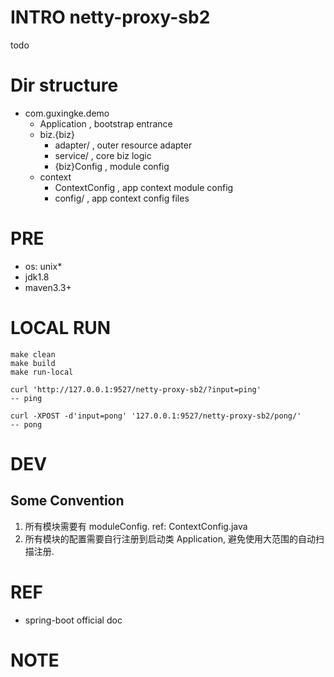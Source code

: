 # INTRO netty-proxy-sb2 
todo

# Dir structure
- com.guxingke.demo
  - Application , bootstrap entrance
  - biz.{biz}
    - adapter/ , outer resource adapter
    - service/ , core biz logic
    - {biz}Config , module config
  - context
    - ContextConfig , app context module config
    - config/ , app context config files

# PRE
- os: unix*
- jdk1.8
- maven3.3+

# LOCAL RUN
```
make clean 
make build
make run-local

curl 'http://127.0.0.1:9527/netty-proxy-sb2/?input=ping'
-- ping

curl -XPOST -d'input=pong' '127.0.0.1:9527/netty-proxy-sb2/pong/'
-- pong

```

# DEV
## Some Convention
1. 所有模块需要有 moduleConfig. ref: ContextConfig.java
2. 所有模块的配置需要自行注册到启动类 Application, 避免使用大范围的自动扫描注册.

# REF
- spring-boot official doc

# NOTE